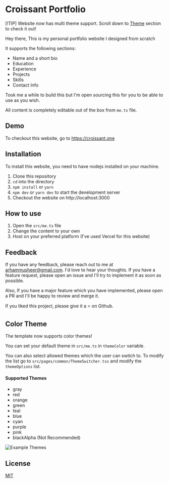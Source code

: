 # Croissant Portfolio

[!TIP]
Website now has multi theme support. Scroll down to [Theme](#color-theme) section to check it out!

Hey there, This is my personal portfolio website I designed from scratch

It supports the following sections:
- Name and a short bio
- Education
- Experience
- Projects
- Skills
- Contact Info

Took me a while to build this but I'm open sourcing this for you to be able to use as you wish.

All content is completely editable out of the box from ```me.ts``` file.

## Demo
To checkout this website, go to https://croissant.one

## Installation
To install this website, you need to have nodejs installed on your machine.

1. Clone this repository
2. `cd` into the directory
3. ```npm install``` or ```yarn```
4. ```npm dev``` or ```yarn dev``` to start the development server
5. Checkout the website on http://localhost:3000


## How to use
1. Open the ```src/me.ts``` file
2. Change the content to your own
3. Host on your preferred platform (I've used Vercel for this website)

## Feedback
If you have any feedback, please reach out to me at [
	arhammusheer@gmail.com](mailto:arhammusheer@gmail.com). I'd love to hear your thoughts. If you have a feature request, please open an issue and I'll try to implement it as soon as possible.

Also, If you have a major feature which you have implemented, please open a PR and I'll be happy to review and merge it.

If you liked this project, please give it a ⭐️ on Github.


## Color Theme
The template now supports color themes!

You can set your default theme in `src/me.ts` in `themeColor` variable.

You can also select allowed themes which the user can switch to.
To modify the list go to `src/pages/common/ThemeSwitcher.tsx` and modify the `themeOptions` list.

#### Supported Themes
- gray
- red
- orange
- green
- teal
- blue
- cyan
- purple
- pink
- blackAlpha (Not Recommended)

![Example Themes](https://github.com/user-attachments/assets/0805b7ea-3aef-49e7-988c-5ae1a06f865f)


## License
[MIT](https://choosealicense.com/licenses/mit/)
